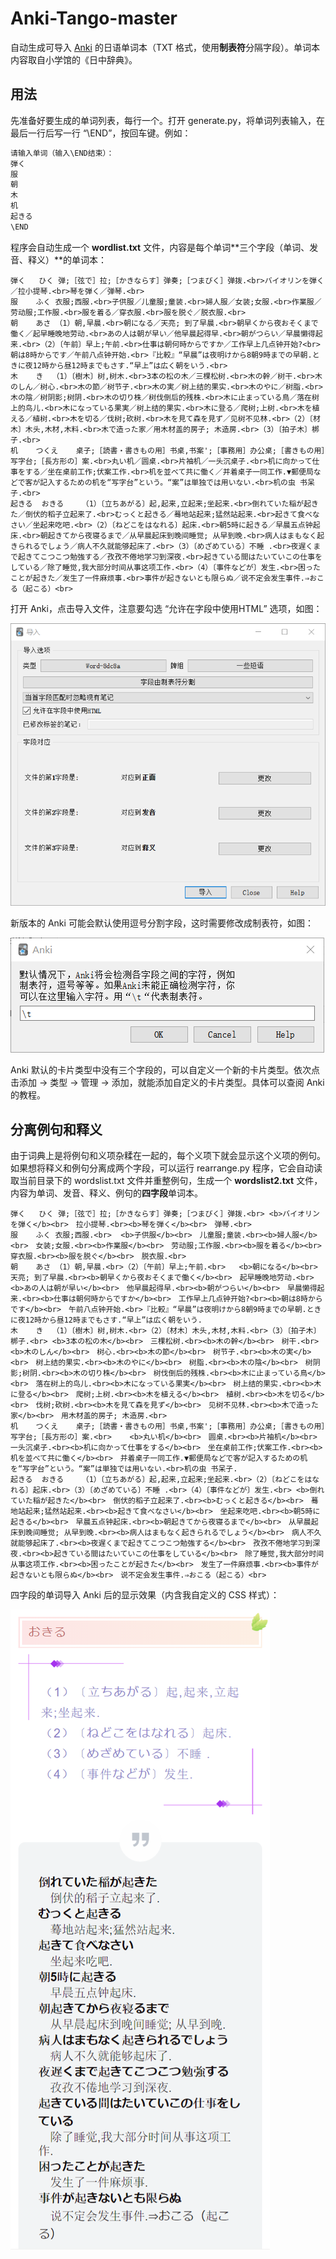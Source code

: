 # Anki-Tango-master

自动生成可导入 [Anki](https://github.com/ankitects/anki) 的日语单词本（TXT 格式，使用**制表符**分隔字段）。单词本内容取自小学馆的《日中辞典》。

## 用法

先准备好要生成的单词列表，每行一个。打开 generate.py，将单词列表输入，在最后一行后写一行 “\END”，按回车键。例如：

~~~bash
请输入单词（输入\END结束）：
弾く
服
朝
木
机
起きる
\END
~~~

程序会自动生成一个 **wordlist.txt** 文件，内容是每个单词**三个字段（单词、发音、释义）**的单词本：

~~~
弾く	 ひく	弹;［弦で］拉;［かきならす］弹奏;［つまびく］弹拨.<br>バイオリンを弾く／拉小提琴.<br>琴を弾く／弹琴.<br>
服	 ふく	衣服;西服.<br>子供服／儿童服;童装.<br>婦人服／女装;女服.<br>作業服／劳动服;工作服.<br>服を着る／穿衣服.<br>服を脱ぐ／脱衣服.<br>
朝	 あさ	（1）朝,早晨.<br>朝になる／天亮; 到了早晨.<br>朝早くから夜おそくまで働く／起早睡晚地劳动.<br>あの人は朝が早い／他早晨起得早.<br>朝がつらい／早晨懒得起来.<br>（2）〔午前〕早上;午前.<br>仕事は朝何時からですか／工作早上几点钟开始?<br>朝は8時からです／午前八点钟开始.<br>『比較』“早晨”は夜明けから8朝9時までの早朝.ときに夜12時から昼12時までもさす.“早上”は広く朝をいう.<br>
木	 き	（1）〔樹木〕树,树木.<br>3本の松の木／三棵松树.<br>木の幹／树干.<br>木のしん／树心.<br>木の節／树节子.<br>木の実／树上结的果实.<br>木のやに／树脂.<br>木の陰／树阴影;树阴.<br>木の切り株／树伐倒后的残株.<br>木に止まっている鳥／落在树上的鸟儿.<br>木になっている果実／树上结的果实.<br>木に登る／爬树;上树.<br>木を植える／植树.<br>木を切る／伐树;砍树.<br>木を見て森を見ず／见树不见林.<br>（2）〔材木〕木头,木材,木料.<br>木で造った家／用木材盖的房子; 木造房.<br>（3）〔拍子木〕梆子.<br>
机	 つくえ	桌子;［読書・書きもの用］书桌,书案';［事務用］办公桌;［書きもの用］写字台;［長方形の］案.<br>丸い机／圆桌.<br>片袖机／一头沉桌子.<br>机に向かって仕事をする／坐在桌前工作;伏案工作.<br>机を並べて共に働く／并着桌子一同工作.▼郵便局などで客が記入するための机を“写字台”という。“案”は単独では用いない.<br>机の虫 书呆子.<br>
起きる	 おきる	（1）〔立ちあがる〕起,起来,立起来;坐起来.<br>倒れていた稲が起きた／倒伏的稻子立起来了.<br>むっくと起きる／蓦地站起来;猛然站起来.<br>起きて食べなさい／坐起来吃吧.<br>（2）〔ねどこをはなれる〕起床.<br>朝5時に起きる／早晨五点钟起床.<br>朝起きてから夜寝るまで／从早晨起床到晚间睡觉; 从早到晚.<br>病人はまもなく起きられるでしょう／病人不久就能够起床了.<br>（3）〔めざめている〕不睡 .<br>夜遅くまで起きてこつこつ勉強する／孜孜不倦地学习到深夜.<br>起きている間はたいていこの仕事をしている／除了睡觉,我大部分时间从事这项工作.<br>（4）〔事件などが〕发生.<br>困ったことが起きた／发生了一件麻烦事.<br>事件が起きないとも限らぬ／说不定会发生事件.⇒おこる（起こる）<br>
~~~

打开 Anki，点击导入文件，注意要勾选 “允许在字段中使用HTML” 选项，如图：

![导入文件](./README/导入文件.png)

新版本的 Anki 可能会默认使用逗号分割字段，这时需要修改成制表符，如图：

![制表符](./README/制表符.png)

Anki 默认的卡片类型中没有三个字段的，可以自定义一个新的卡片类型。依次点击添加 → 类型 → 管理 → 添加，就能添加自定义的卡片类型。具体可以查阅 Anki 的教程。

## 分离例句和释义

由于词典上是将例句和义项杂糅在一起的，每个义项下就会显示这个义项的例句。如果想将释义和例句分离成两个字段，可以运行 rearrange.py 程序，它会自动读取当前目录下的 wordslist.txt 文件并重整例句，生成一个 **wordslist2.txt** 文件，内容为单词、发音、释义、例句的**四字段**单词本。

~~~
弾く	 ひく	弹;［弦で］拉;［かきならす］弹奏;［つまびく］弹拨.<br>	<b>バイオリンを弾く</b><br>　拉小提琴.<br><b>琴を弾く</b><br>　弹琴.<br>
服	 ふく	衣服;西服.<br>	<b>子供服</b><br>　儿童服;童装.<br><b>婦人服</b><br>　女装;女服.<br><b>作業服</b><br>　劳动服;工作服.<br><b>服を着る</b><br>　穿衣服.<br><b>服を脱ぐ</b><br>　脱衣服.<br>
朝	 あさ	（1）朝,早晨.<br>（2）〔午前〕早上;午前.<br>	<b>朝になる</b><br>　天亮; 到了早晨.<br><b>朝早くから夜おそくまで働く</b><br>　起早睡晚地劳动.<br><b>あの人は朝が早い</b><br>　他早晨起得早.<br><b>朝がつらい</b><br>　早晨懒得起来.<br><b>仕事は朝何時からですか</b><br>　工作早上几点钟开始?<br><b>朝は8時からです</b><br>　午前八点钟开始.<br>『比較』“早晨”は夜明けから8朝9時までの早朝.ときに夜12時から昼12時までもさす.“早上”は広く朝をいう.
木	 き	（1）〔樹木〕树,树木.<br>（2）〔材木〕木头,木材,木料.<br>（3）〔拍子木〕梆子.<br>	<b>3本の松の木</b><br>　三棵松树.<br><b>木の幹</b><br>　树干.<br><b>木のしん</b><br>　树心.<br><b>木の節</b><br>　树节子.<br><b>木の実</b><br>　树上结的果实.<br><b>木のやに</b><br>　树脂.<br><b>木の陰</b><br>　树阴影;树阴.<br><b>木の切り株</b><br>　树伐倒后的残株.<br><b>木に止まっている鳥</b><br>　落在树上的鸟儿.<br><b>木になっている果実</b><br>　树上结的果实.<br><b>木に登る</b><br>　爬树;上树.<br><b>木を植える</b><br>　植树.<br><b>木を切る</b><br>　伐树;砍树.<br><b>木を見て森を見ず</b><br>　见树不见林.<br><b>木で造った家</b><br>　用木材盖的房子; 木造房.<br>
机	 つくえ	桌子;［読書・書きもの用］书桌,书案';［事務用］办公桌;［書きもの用］写字台;［長方形の］案.<br>	<b>丸い机</b><br>　圆桌.<br><b>片袖机</b><br>　一头沉桌子.<br><b>机に向かって仕事をする</b><br>　坐在桌前工作;伏案工作.<br><b>机を並べて共に働く</b><br>　并着桌子一同工作.▼郵便局などで客が記入するための机を“写字台”という。“案”は単独では用いない.<br>机の虫 书呆子.
起きる	 おきる	（1）〔立ちあがる〕起,起来,立起来;坐起来.<br>（2）〔ねどこをはなれる〕起床.<br>（3）〔めざめている〕不睡 .<br>（4）〔事件などが〕发生.<br>	<b>倒れていた稲が起きた</b><br>　倒伏的稻子立起来了.<br><b>むっくと起きる</b><br>　蓦地站起来;猛然站起来.<br><b>起きて食べなさい</b><br>　坐起来吃吧.<br><b>朝5時に起きる</b><br>　早晨五点钟起床.<br><b>朝起きてから夜寝るまで</b><br>　从早晨起床到晚间睡觉; 从早到晚.<br><b>病人はまもなく起きられるでしょう</b><br>　病人不久就能够起床了.<br><b>夜遅くまで起きてこつこつ勉強する</b><br>　孜孜不倦地学习到深夜.<br><b>起きている間はたいていこの仕事をしている</b><br>　除了睡觉,我大部分时间从事这项工作.<br><b>困ったことが起きた</b><br>　发生了一件麻烦事.<br><b>事件が起きないとも限らぬ</b><br>　说不定会发生事件.⇒おこる（起こる）<br>
~~~

四字段的单词导入 Anki 后的显示效果（内含我自定义的 CSS 样式）：

![截图](./README/截图.png)
